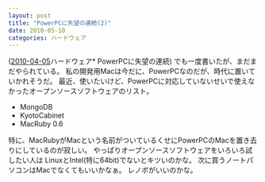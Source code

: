 ```yaml
---
layout: post
title: "PowerPCに失望の連続(2)"
date: 2010-05-10
categories: ハードウェア
---
```

([2010-04-05](2010-04-05-post.md)ハードウェア* PowerPCに失望の連続) でも一度書いたが、まだまだやられている。
私の開発用Macは今だに、PowerPCなのだが、時代に置いていかれそうだ。
最近、使いたいけど、PowerPCに対応していないせいで使えなかったオープンソースソフトウェアのリスト。
- MongoDB
- KyotoCabinet
- MacRuby 0.6

特に、MacRubyがMacという名前がついているくせにPowerPCのMacを置き去りにしているのが寂しい。
やっぱりオープンソースソフトウェアをいろいろ試したい人は LinuxとIntel(特に64bit)でないとキツいのかな。
次に買うノートパソコンはMacでなくてもいいかなぁ。
レノボがいいのかな。

